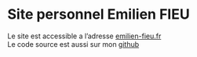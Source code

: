 # Site personnel Emilien FIEU

Le site est accessible a l’adresse [emilien-fieu.fr](https://emilien-fieu.fr/)  
Le code source est aussi sur mon [github](https://github.com/Tructruc/siteperso)
